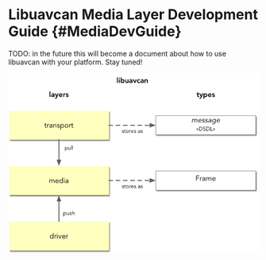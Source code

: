 Libuavcan Media Layer Development Guide {#MediaDevGuide}
=====================================

TODO: in the future this will become a document about how to use libuavcan with your platform. Stay tuned!

![The media layer and its relationship to a driver and the transport layer.](doc_source/images/html/layers_and_data.png)

